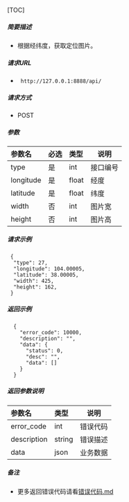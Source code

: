 

[TOC]
    
##### 简要描述

- 根据经纬度，获取定位图片。

##### 请求URL
- ` http://127.0.0.1:8888/api/`
  
##### 请求方式
- POST 

##### 参数

|参数名|必选|类型|说明|
|:----    |:---|:----- |-----   |
|type |是  |int | 接口编号    |
|longitude |是  |float | 经度    |
|latitude |是  |float | 纬度    |
|width |否  |int | 图片宽    |
|height |否  |int | 图片高    |

##### 请求示例

```
 {
  "type": 27,
  "longitude": 104.00005,
  "latitude": 38.00005,
  "width": 425,
  "height": 162,
 } 
```

##### 返回示例 

``` 
  {
    "error_code": 10000,
    "description": "",
    "data": {
      "status": 0,
      "desc": "",
      "data": []
    }
  }
```

##### 返回参数说明 

|参数名|类型|说明|
|:-----  |:-----|-----                           |
|error_code |int   |错误代码  |
|description|string|错误描述|
|data|json|业务数据|

##### 备注 

- 更多返回错误代码请看[错误代码.md](../错误代码.md)







